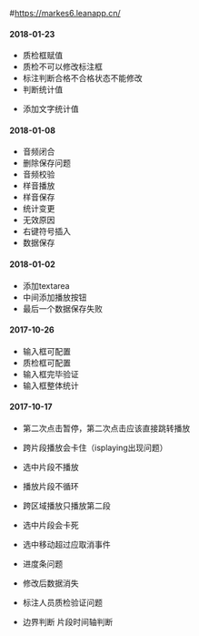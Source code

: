 #https://markes6.leanapp.cn/
#### 2018-01-23
+ 质检框赋值
+ 质检不可以修改标注框
+ 标注判断合格不合格状态不能修改
+ 判断统计值
- 添加文字统计值

#### 2018-01-08
+ 音频闭合
+ 删除保存问题
+ 音频校验
+ 样音播放
+ 样音保存
+ 统计变更
+ 无效原因
+ 右键符号插入
+ 数据保存
#### 2018-01-02
+ 添加textarea
+ 中间添加播放按钮
+ 最后一个数据保存失败


#### 2017-10-26
+ 输入框可配置
+ 质检框可配置
+ 输入框完毕验证
+ 输入框整体统计


#### 2017-10-17
+ 第二次点击暂停，第二次点击应该直接跳转播放
+ 跨片段播放会卡住（isplaying出现问题）
+ 选中片段不播放
+ 播放片段不循环
+ 跨区域播放只播放第二段
+ 选中片段会卡死

+ 选中移动超过应取消事件
+ 进度条问题
+ 修改后数据消失
+ 标注人员质检验证问题

- 边界判断 片段时间轴判断


